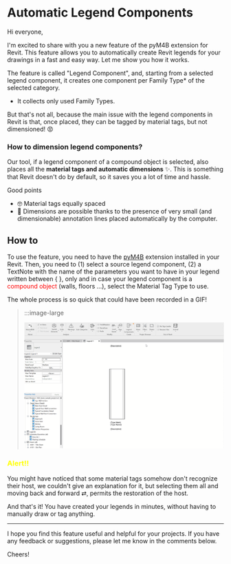 <!-- {
"createdAt": "Nov 7, 2023",
"Title": "Automatic Legend Components",
"tags": ["Materia tags", "Revit Family", "Dimensions"],
"votes": 4,
"views": 622,
"published": true
} -->

# Automatic Legend Components

Hi everyone,

I'm excited to share with you a new feature of the pyM4B extension for Revit. This feature allows you to automatically create Revit legends for your drawings in a fast and easy way. Let me show you how it works.

The feature is called "Legend Component", and, starting from a selected legend component, it creates one component per Family Type\* of the selected category.

- It collects only used Family Types.

But that's not all, because the main issue with the legend components in Revit is that, once placed, they can be tagged by material tags, but not dimensioned! 😡

### How to dimension legend components?

Our tool, if a legend component of a compound object is selected, also places all the **material tags and automatic dimensions** ✨. This is something that Revit doesn't do by default, so it saves you a lot of time and hassle.

Good points

- 🤓 Material tags equally spaced
- 🤖 Dimensions are possible thanks to the presence of very small (and dimensionable) annotation lines placed automatically by the computer.

## How to

To use the feature, you need to have the [pyM4B](https://www.macro4bim.com/pym4b) extension installed in your Revit. Then, you need to (1) select a source legend component, (2) a TextNote with the name of the parameters you want to have in your legend written between { }, only and in case your legend component is a <span style="color:red">compound object</span> (walls, floors ...), select the Material Tag Type to use.

The whole process is so quick that could have been recorded in a GIF!

> :::image-large
>
> ![](./media/automatic-legend-components.gif)

### <span style="color:yellow">Alert!!</span>

You might have noticed that some material tags somehow don't recognize their host, we couldn't give an explanation for it, but selecting them all and moving back and forward ⇄, permits the restoration of the host.

And that's it! You have created your legends in minutes, without having to manually draw or tag anything.

---

I hope you find this feature useful and helpful for your projects. If you have any feedback or suggestions, please let me know in the comments below.

Cheers!
